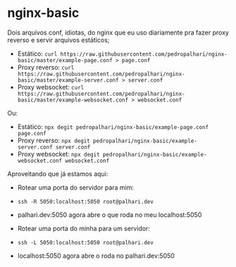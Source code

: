 # nginx-basic
Dois arquivos conf, idiotas, do nginx que eu uso diariamente pra fazer proxy reverso e servir arquivos estáticos;

* Estático: `curl https://raw.githubusercontent.com/pedropalhari/nginx-basic/master/example-page.conf > page.conf`
* Proxy reverso: `curl https://raw.githubusercontent.com/pedropalhari/nginx-basic/master/example-server.conf > server.conf`
* Proxy websocket: `curl https://raw.githubusercontent.com/pedropalhari/nginx-basic/master/example-websocket.conf > websocket.conf`

Ou:

* Estático: `npx degit pedropalhari/nginx-basic/example-page.conf page.conf`
* Proxy reverso: `npx degit pedropalhari/nginx-basic/example-server.conf server.conf`
* Proxy websocket: `npx degit pedropalhari/nginx-basic/example-websocket.conf websocket.conf`

Aproveitando que já estamos aqui:

* Rotear uma porta do servidor para mim:
* `ssh -R 5050:localhost:5050 root@palhari.dev`
* palhari.dev:5050 agora abre o que roda no meu localhost:5050

* Rotear uma porta do minha para um servidor:
* `ssh -L 5050:localhost:5050 root@palhari.dev`
* localhost:5050 agora abre o roda no palhari.dev:5050
